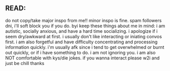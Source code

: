 ## READ:
do not copy/take major inspo from me!! minor inspo is fine. spam followers dni, i'll soft block you if you do. byi keep these things about me in mind: i am autistic, socially anxious, and have a hard time socializing. i apologize if i seem dry/awkward at first. i usually don't like interacting or iniating convos first. i am also forgetful and have difficulty concentrating and processing information quickly. i'm usually afk since i tend to get overwhelmed or burnt out quickly, or if i have something to do. i am not ignoring you. i am also NOT comfortable with kys/die jokes. if you wanna interact please w2i and just be chill thanks
<!--
**meowkoto/meowkoto** is a ✨ _special_ ✨ repository because its `README.md` (this file) appears on your GitHub profile.

Here are some ideas to get you started:

- 🔭 I’m currently working on ...
- 🌱 I’m currently learning ...
- 👯 I’m looking to collaborate on ...
- 🤔 I’m looking for help with ...
- 💬 Ask me about ...
- 📫 How to reach me: ...
- 😄 Pronouns: ...
- ⚡ Fun fact: ...
-->
